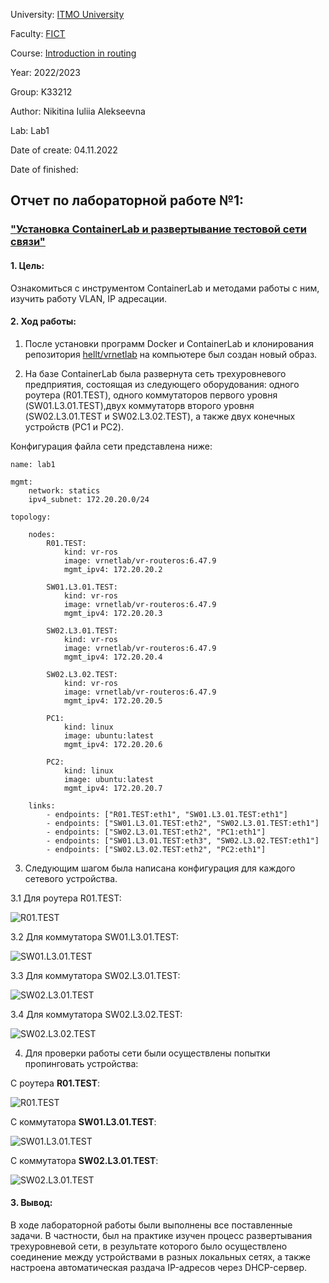 University: [ITMO University](https://itmo.ru/ru/)

Faculty: [FICT](https://fict.itmo.ru)

Course: [Introduction in routing](https://github.com/itmo-ict-faculty/introduction-in-routing)

Year: 2022/2023

Group: K33212

Author: Nikitina Iuliia Alekseevna

Lab: Lab1

Date of create: 04.11.2022

Date of finished: 

## Отчет по лабораторной работе №1:
### ["Установка ContainerLab и развертывание тестовой сети связи"](https://itmo-ict-faculty.github.io/introduction-in-routing/education/labs2022_2023/lab1/lab1/)

#### 1. Цель:
Ознакомиться с инструментом ContainerLab и методами работы с ним, изучить работу VLAN, IP адресации.

#### 2. Ход работы:

1. После установки программ Docker и ContainerLab и клонирования репозитория [hellt/vrnetlab](https://github.com/hellt/vrnetlab) на компьютере был создан новый образ.

2. На базе ContainerLab была развернута сеть трехуровневого предприятия, состоящая из следующего оборудования: одного роутера (R01.TEST), одного коммутаторов первого уровня (SW01.L3.01.TEST),двух коммутаторв второго уровня (SW02.L3.01.TEST и SW02.L3.02.TEST), а также двух конечных устройств (PC1 и PC2).

Конфигурация файла сети представлена ниже:

```
name: lab1

mgmt:
    network: statics
    ipv4_subnet: 172.20.20.0/24

topology:
  
    nodes:
        R01.TEST:
            kind: vr-ros
            image: vrnetlab/vr-routeros:6.47.9 
            mgmt_ipv4: 172.20.20.2

        SW01.L3.01.TEST:
            kind: vr-ros
            image: vrnetlab/vr-routeros:6.47.9
            mgmt_ipv4: 172.20.20.3

        SW02.L3.01.TEST:
            kind: vr-ros
            image: vrnetlab/vr-routeros:6.47.9
            mgmt_ipv4: 172.20.20.4

        SW02.L3.02.TEST:
            kind: vr-ros
            image: vrnetlab/vr-routeros:6.47.9
            mgmt_ipv4: 172.20.20.5

        PC1:
            kind: linux
            image: ubuntu:latest
            mgmt_ipv4: 172.20.20.6
    
        PC2:
            kind: linux
            image: ubuntu:latest
            mgmt_ipv4: 172.20.20.7

    links:
        - endpoints: ["R01.TEST:eth1", "SW01.L3.01.TEST:eth1"]
        - endpoints: ["SW01.L3.01.TEST:eth2", "SW02.L3.01.TEST:eth1"]
        - endpoints: ["SW02.L3.01.TEST:eth2", "PC1:eth1"]
        - endpoints: ["SW01.L3.01.TEST:eth3", "SW02.L3.02.TEST:eth1"]
        - endpoints: ["SW02.L3.02.TEST:eth2", "PC2:eth1"]
```


3. Следующим шагом была написана конфигурация для каждого сетевого устройства.



3.1 Для роутера R01.TEST:

![R01.TEST](https://github.com/IuliiaNikitina1/2022_2023-introduction_in_routing-k33212-nikitina_i_a/blob/main/lab1/images/R01.TEST.png)


3.2 Для коммутатора SW01.L3.01.TEST:

![SW01.L3.01.TEST](https://github.com/IuliiaNikitina1/2022_2023-introduction_in_routing-k33212-nikitina_i_a/blob/main/lab1/images/SW01.L3.01.png)


3.3 Для коммутатора SW02.L3.01.TEST:

![SW02.L3.01.TEST](https://github.com/IuliiaNikitina1/2022_2023-introduction_in_routing-k33212-nikitina_i_a/blob/main/lab1/images/SW02.L3.01.png)


3.4 Для коммутатора SW02.L3.02.TEST:

![SW02.L3.02.TEST](https://github.com/IuliiaNikitina1/2022_2023-introduction_in_routing-k33212-nikitina_i_a/blob/main/lab1/images/SW02.L3.02.png)


4. Для проверки работы сети были осуществлены попытки пропинговать устройства:

С роутера **R01.TEST**:

![R01.TEST](https://github.com/IuliiaNikitina1/2022_2023-introduction_in_routing-k33212-nikitina_i_a/blob/main/lab1/images/ping__R01.TEST.png)


С коммутатора **SW01.L3.01.TEST**:

![SW01.L3.01.TEST](https://github.com/IuliiaNikitina1/2022_2023-introduction_in_routing-k33212-nikitina_i_a/blob/main/lab1/images/ping__SW01.L3.01.png)


С коммутатора **SW02.L3.01.TEST**:

![SW02.L3.01.TEST](https://github.com/IuliiaNikitina1/2022_2023-introduction_in_routing-k33212-nikitina_i_a/blob/main/lab1/images/ping__SW02.L3.01.png)


#### 3. Вывод:

В ходе лабораторной работы были выполнены все поставленные задачи. В частности, был на практике изучен процесс развертывания трехуровневой сети, в результате которого было осуществлено соединение между устройствами в разных локальных сетях, а также настроена автоматическая раздача IP-адресов через DHCP-сервер.


